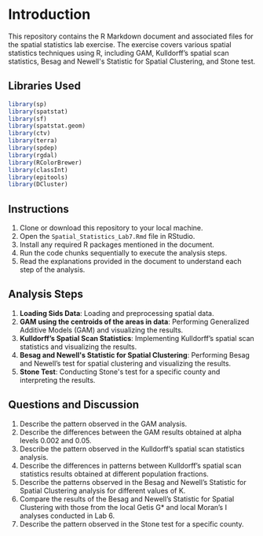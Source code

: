 # Introduction
This repository contains the R Markdown document and associated files for the spatial statistics lab exercise. The exercise covers various spatial statistics techniques using R, including GAM, Kulldorff’s spatial scan statistics, Besag and Newell's Statistic for Spatial Clustering, and Stone test.

## Libraries Used

```R
library(sp)
library(spatstat)
library(sf)
library(spatstat.geom)
library(ctv)
library(terra)
library(spdep)
library(rgdal)
library(RColorBrewer)
library(classInt)
library(epitools)
library(DCluster)
```

## Instructions

1. Clone or download this repository to your local machine.
2. Open the `Spatial_Statistics_Lab7.Rmd` file in RStudio.
3. Install any required R packages mentioned in the document.
4. Run the code chunks sequentially to execute the analysis steps.
5. Read the explanations provided in the document to understand each step of the analysis.

## Analysis Steps
1. **Loading Sids Data**: Loading and preprocessing spatial data.
2. **GAM using the centroids of the areas in data**: Performing Generalized Additive Models (GAM) and visualizing the results.
3. **Kulldorff’s Spatial Scan Statistics**: Implementing Kulldorff’s spatial scan statistics and visualizing the results.
4. **Besag and Newell's Statistic for Spatial Clustering**: Performing Besag and Newell’s test for spatial clustering and visualizing the results.
5. **Stone Test**: Conducting Stone's test for a specific county and interpreting the results.

## Questions and Discussion

1. Describe the pattern observed in the GAM analysis.
2. Describe the differences between the GAM results obtained at alpha levels 0.002 and 0.05.
3. Describe the pattern observed in the Kulldorff’s spatial scan statistics analysis.
4. Describe the differences in patterns between Kulldorff’s spatial scan statistics results obtained at different population fractions.
5. Describe the patterns observed in the Besag and Newell’s Statistic for Spatial Clustering analysis for different values of K.
6. Compare the results of the Besag and Newell’s Statistic for Spatial Clustering with those from the local Getis G* and local Moran’s I analyses conducted in Lab 6.
7. Describe the pattern observed in the Stone test for a specific county.

